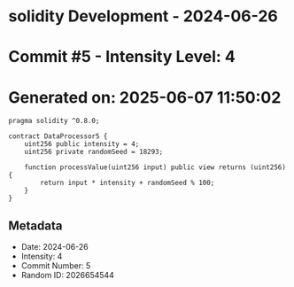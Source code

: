 ﻿# solidity Development - 2024-06-26
# Commit #5 - Intensity Level: 4
# Generated on: 2025-06-07 11:50:02
```solidity
pragma solidity ^0.8.0;

contract DataProcessor5 {
    uint256 public intensity = 4;
    uint256 private randomSeed = 18293;

    function processValue(uint256 input) public view returns (uint256) {
        return input * intensity + randomSeed % 100;
    }
}
```
## Metadata
- Date: 2024-06-26
- Intensity: 4
- Commit Number: 5
- Random ID: 2026654544
